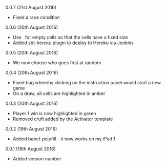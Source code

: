 0.0.7 (21st August 2016)

* Fixed a race condition

0.0.6 (20th August 2016)

* Use &nbsp; for empty cells so that the cells have a fixed size
* Added sbt-heroku plugin to deploy to Heroku via Jenkins

0.0.5 (20th August 2016)

* We now choose who goes first at random

0.0.4 (20th August 2016)

* Fixed bug whereby clicking on the instruction panel would start a new game
* On a draw, all cells are highlighted in amber

0.0.3 (20th August 2016)

* Player 1 win is now highlighted in green
* Removed cruft added by the Activator template

0.0.2 (19th August 2016)

* Added babel-polyfill - it now works on my iPad 1

0.0.1 (19th August 2016)

* Added version number
